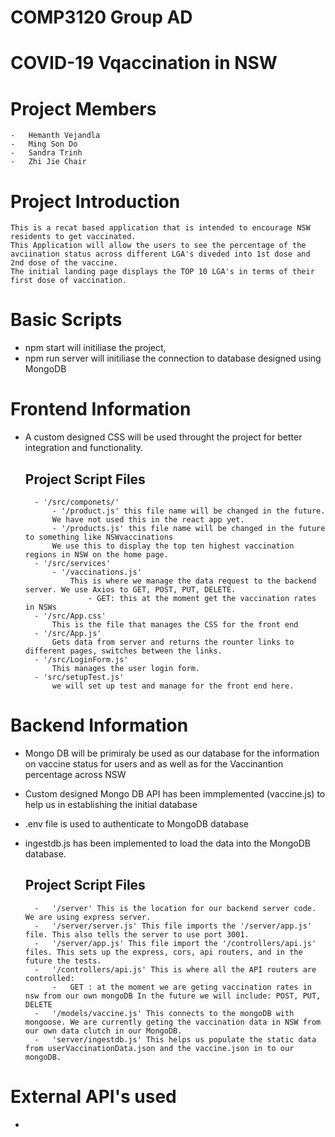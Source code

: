# COMP3120 Group AD
# COVID-19 Vqaccination in NSW

# Project Members
    -   Hemanth Vejandla
    -   Ming Son Do
    -   Sandra Trinh
    -   Zhi Jie Chair



# Project Introduction
    This is a recat based application that is intended to encourage NSW residents to get vaccinated. 
    This Application will allow the users to see the percentage of the avciination status across different LGA's diveded into 1st dose and 2nd dose of the vaccine.
    The initial landing page displays the TOP 10 LGA's in terms of their first dose of vaccination.

# Basic Scripts
- npm start will initiliase the project,
- npm run server will initiliase the connection to database designed using MongoDB


# Frontend Information
- A custom designed CSS will be used throught the project for better integration and functionality.

    ## Project Script Files
        - '/src/componets/'
            - '/product.js' this file name will be changed in the future. 
            We have not used this in the react app yet.
            - '/products.js' this file name will be changed in the future to something like NSWvaccinations
            We use this to display the top ten highest vaccination regions in NSW on the home page.
        - '/src/services'
            - '/vaccinations.js'
                This is where we manage the data request to the backend server. We use Axios to GET, POST, PUT, DELETE.
                    - GET: this at the moment get the vaccination rates in NSWs
        - '/src/App.css'
            This is the file that manages the CSS for the front end
        - '/src/App.js'
            Gets data from server and returns the rounter links to different pages, switches between the links.
        - '/src/LoginForm.js'
            This manages the user login form.
        - 'src/setupTest.js'
            we will set up test and manage for the front end here.


# Backend Information
- Mongo DB will be primiraly be used as our database for the information on vaccine status for users and as well as for the Vaccinantion percentage across NSW
- Custom designed Mongo DB API has been immplemented (vaccine.js) to help us in establishing the initial database
- .env file is used to authenticate to MongoDB database
- ingestdb.js has been implemented to load the data into the MongoDB database.

    ## Project Script Files 
        -   '/server' This is the location for our backend server code. We are using express server.
        -   '/server/server.js' This file imports the '/server/app.js' file. This also tells the server to use port 3001.
        -   '/server/app.js' This file import the '/controllers/api.js' files. This sets up the express, cors, api routers, and in the future the tests.
        -   '/controllers/api.js' This is where all the API routers are controlled:
            -   GET : at the moment we are geting vaccination rates in nsw from our own mongoDB In the future we will include: POST, PUT, DELETE
        -   '/models/vaccine.js' This connects to the mongoDB with mongoose. We are currently geting the vaccination data in NSW from our own data clutch in our MongoDB.
        -   'server/ingestdb.js' This helps us populate the static data from userVaccinationData.json and the vaccine.json in to our mongoDB.

# External API's used
- 

